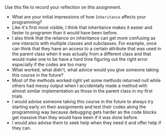 Use this file to record your reflection on this assignment.

- What are your initial impressions of how `Inheritance` affects your programming?
- Like it's first most visible, I think that inheritance makes it easier and faster to programm than it would have been before.
-  I also think that the reliance on inheritance can get more confusing as one interacts with multiple classes and subclasses. For example, once can think that they have an access to a certain attribute that was used in the parent class when it was actually from a different class and that would make one to be have a hard time figuring out the right error especially if the codes are too many
- What worked, what didn't, what advice would you give someone taking this course in the future?
- Most of the methods worked right yet some methods returned null while others had messy output when I accidentally made a method with almost similar implementation as those in the parent class in my first trials.
- I would advise someone taking this course in the future to always try starting early on their assignments and test their codes along the programming way because debugging gets harder as the code blocks get massive than they would have been if it was done before.
- I would also advise them to seek help when they need it and offer help if they can.
